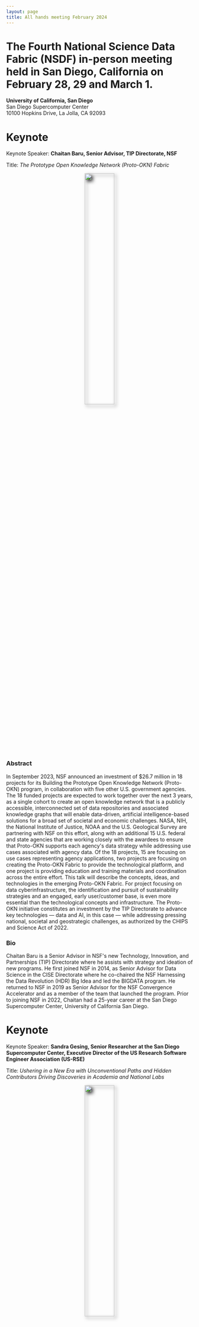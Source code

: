 ```yaml
---
layout: page
title: All hands meeting February 2024
---
```


# The Fourth National Science Data Fabric (NSDF) in-person meeting held in San Diego, California on February 28, 29 and March 1.

**University of California, San Diego** <br>
San Diego Supercomputer Center<br>
10100 Hopkins Drive, La Jolla, CA 92093<br>

# Keynote

Keynote Speaker: **Chaitan Baru, Senior Advisor, TIP Directorate, NSF**

Title: _The Prototype Open Knowledge Network (Proto-OKN) Fabric_


<p align=center>
<img src="assets/images/Baru.jpg" width="40%" style="filter: drop-shadow(5px 5px 5px #222);"> 
</p> 

### Abstract

In September 2023, NSF announced an investment of $26.7 million in 18 projects for its Building the Prototype Open Knowledge Network (Proto-OKN) program, in collaboration with five other U.S. government agencies. The 18 funded projects are expected to work together over the next 3 years, as a single cohort to create an open knowledge network that is a publicly accessible, interconnected set of data repositories and associated knowledge graphs that will enable data-driven, artificial intelligence-based solutions for a broad set of societal and economic challenges.
NASA, NIH, the National Institute of Justice, NOAA and the U.S. Geological Survey are partnering with NSF on this effort, along with an additional 15 U.S. federal and state agencies that are working closely with the awardees to ensure that Proto-OKN supports each agency's data strategy while addressing use cases associated with agency data. Of the 18 projects, 15 are focusing on use cases representing agency applications, two projects are focusing on creating the Proto-OKN Fabric to provide the technological platform, and one project is providing education and training materials and coordination across the entire effort.
This talk will describe the concepts, ideas, and technologies in the emerging Proto-OKN Fabric. For project focusing on data cyberinfrastructure, the identification and pursuit of sustainability strategies and an engaged, early user/customer base, is even more essential than the technological concepts and infrastructure. The Proto-OKN initiative constitutes an investment by the TIP Directorate to advance key technologies — data and AI, in this case — while addressing pressing national, societal and geostrategic challenges, as authorized by the CHIPS and Science Act of 2022.

### Bio

Chaitan Baru is a Senior Advisor in NSF's new Technology, Innovation, and Partnerships (TIP) Directorate where he assists with strategy and ideation of new programs. He first joined NSF in 2014, as Senior Advisor for Data Science in the CISE Directorate where he co-chaired the NSF Harnessing the Data Revolution (HDR) Big Idea and led the BIGDATA program. He returned to NSF in 2019 as Senior Advisor for the NSF Convergence Accelerator and as a member of the team that launched the program. Prior to joining NSF in 2022, Chaitan had a 25-year career at the San Diego Supercomputer Center, University of California San Diego.

# Keynote

Keynote Speaker: **Sandra Gesing, Senior Researcher at the San Diego Supercomputer Center, Executive Director of the US Research Software Engineer Association (US-RSE)**

Title: _Ushering in a New Era with Unconventional Paths and Hidden Contributors Driving Discoveries in Academia and National Labs_

<p align=center>
<img src="assets/images/sandraAHM.JPG" width="40%" style="filter: drop-shadow(5px 5px 5px #222);"> 
</p> 

### Abstract

Over the past decade, academia and national labs have increasingly recognized the crucial role of hidden contributors contributing to accelerating science. The acknowledgement is evident in quite some projects. From the founding of 8 Research Software Engineer Associations worldwide to the dedicated efforts of the Campus Champions and the NSF Center of Excellence for Science Gateways. While it is encouraging that the importance of cyberinfrastructure and research software and the people being in this line of work receive more attention, we still have a long road in front of us for well-defined career paths and incentives. A multi-facet approach is needed to meet researchers and educators as well as the hidden contributors where they are. This keynote will delve into the crucial role of research software engineers, science gateway creators, and research facilitators in advancing research and computational activities. Furthermore, It will highlight the importance of fostering a community that encompasses all stakeholders in academia and national labs, advocating for a cultural change and actionable measures on how everyone can contribute to make it happen.

### Bio

Sandra Gesing is the inaugural Executive Director of the US Research Software Engineer Association and a Senior Researcher at the San Diego Supercomputer Center. Her research focuses on science gateways, computational workflows as well as distributed and parallel computing. She is especially interested in sustainability of research software, usability of computational methods and reproducibility of research results. Sustainability of research software has many facets and she advocates for improving career paths for research software engineers and facilitators and for incentivizing their work via means beyond the traditional academic rewarding system.
Before her positions at US-RSE and SDSC, she was a senior research scientist at the Discovery Partners Institute (DPI), University of Illinois System, Chicago and she was an associate research professor at the University of Notre Dame, Indiana, US. Before she moved to the US, she was a research associate at the University of Edinburgh, UK, and at the University of Tübingen, Germany. Additionally, she has perennial experience as a project manager and system developer in industry in the US and Germany. As head of a system programmer group, she has long-term software projects. She received her Master’s degree in computer science from extramural studies at the FernUniversität Hagen and her PhD in computer science from the University of Tübingen, Germany.

# Schedule

## Wednesday, February 28, 2024

- 12:00-13:30 Lunch
- 13:30-14:00 Welcome: Valerio Pascucci (U. Utah) and Michela Taufer (UTK)
- 14:00-15:00 OpenVisus Tutorial
- 15:00-15:30 Coffee break
- 15:30-15:45 Kyle Chard (Globus and U. Chicago)
- 15:45-16:00 Fernanda Foertter (Voltron)
- 16:00-16:15 Kenton McHenry (UIUC)
- 16:15-16:30 Christine Kirkpatrick (SDSC)
- 16:30-16:45 Khalil Yazdi (independent)
- 16:45-17:00 Q&A

## Thursday, February 29, 2024

- 8:00-9:00 Breakfast
- 9:00-9:15 Marty Kandes (SDSC)
- 9:15-9:30 Arun Kumar (HDSI/UCSD)
- 9:30-9:45 Steve Petruzza (Utah State U.)
- 9:45-10:00 Olga Kuchar (ORNL)
- 10:00-10:15 Miron Livny (U. Wisconsin Madison)
- 10:15-10:30 Q&A
- 10:30-11:00 coffee break
- 11:00-12:00 Keynote: Chaitan Baru (NSF)
- 12:00-12:15 Group Photo
- 12:15-13:00 Lunch
- 13:00-13:30 Lunch and poster session
- 13:30-13:45 Scott Doughman and Sal Malik (Seal Storage)
- 13:45-14:00 Scot Breitenfield (HDF)
- 14:00-14:15 Amy Gooch (ViSOAR)
- 14:15-14:30 Fabio Andrijauskas (SDSC)
- 14:30-14:45 Michael Mahoney (U. California Berkeley and Berkeley Lab)
- 14:45-15:00 Q&A
- 15:00-15:30 Coffee break
- 15:30-15:45 Werner Sun (CHESS, Cornell U.)
- 15:45-16:00 Glenn Tarcea (CHESS, U. Michigan Ann Arbor)
- 16:00-16:15 Dan Barstow (Windows on Earth)
- 16:15-16:30 Amy Roberts (U. Colorado Denver)
- 16:30-16:45 Erwin Cazares (UTEP)
- 16:45-17:00 Q&A
- 18:30 Conference dinner

## Friday, March 1, 2024

- 8:00-9:00 Breakfast
- 9:00-10:00 Keynote: Sandra Gesing
- 10:00-10:30 Coffee Break
- 10:30-10:45 Kirk Kee (Texas Tech U,)
- 10:45-11:00 Ilkay Altinas (SDSC, UCSD)
- 11:00-11:15 Denis Sigur (Dillard U.)
- 11:15-11:30 Gustavo Ovando-Montejo (Utah State U. Blanding)
- 11:30-11:45 Atilla Gyulassy (U. Utah), Lauren Whitnah (UTK), Julianne Christopher-Ohlin (SDSC)
- 11:45-12:00 Q&A
- 12:00-13:30 Lunch and leadership meeting

<!-- ## LODGING

The NSDF AHM will not have a dedicated room block; however, there are a number of hotels near the SDSC. -->

## HOTELS

The meeting hotels include:

- [La Jolla Shores Hotel](https://www.ljshoreshotel.com/?gad_source=1&gclid=CjwKCAiAg9urBhB_EiwAgw88mS2u7SZ5x3zWrnbHdUaFg46MNv6zQi93bOsM5IWg7fVdsmn9Yxz-wBoC34UQAvD_BwE)<br>8110 Camino Del Oro La Jolla, California, 92037 <br>
  (855) 923-8058<br>
  A limited number of rooms at a discounted rate of \$269 per night will be available until February 9, 2024. Please call the hotel directly for more information.<br>

- [The Residence Inn](https://www.marriott.com/en-us/hotels/lajca-residence-inn-san-diego-la-jolla) <br>
  8901 Gilman Drive, La Jolla, CA 92037 <br>
  (858) 587-1770 / (800) 331-3131<br>
  Rates: \$264-\$460 per night <br>

- [Sheraton La Jolla Hotel](https://www.marriott.com/en-us/hotels/sanjs-sheraton-la-jolla-hotel), Torrey Pines <br>
  3299 Holiday Ct., La Jolla, CA 92037<br>
  (858) 453-5500 / (800) 345-9995<br>
  Rates: \$268-\$412 per night <br>

## VENUE

SDSC is located on the UC San Diego Campus in La Jolla.

San Diego Supercomputer Center’s Auditorium E-B212 located on the ground floor of SDSC’s east entrance, just off the driveway on Hopkins Dr, close to the Hopkins Parking Structure, Northwest end of UC San Diego campus.

[Google maps exact location](https://www.google.com/maps/place/32%C2%B053'04.0%22N+117%C2%B014'20.9%22W/@32.884443,-117.2413197,17z/data=!3m1!4b1!4m5!3m4!1s0x0:0x0!8m2!3d32.884443!4d-117.239131)

The San Diego International Airport (SAN) is the closest airport to UC San Diego and SDSC.

For driving directions see the [visitors page on the SDSC website](http://www.sdsc.edu/about_sdsc/visitor_info.html)

<img src="/assets/images/ucsd-parking.png" />

## TRANSPORTATION

**VISITOR PARKING: PARKING PERMITS ARE REQUIRED TO PARK ON UC SAN DIEGO CAMPUS**

- Visiting UC faculty and staff who hold annual permits at their home campuses are eligible for up to 5 consecutive days of complimentary parking at UC San Diego.
  Visit [this link](http://transportation.ucsd.edu/parking/visitor/reciprocity.html) for more details.
- For non-UC visitors, please see more details [here](http://transportation.ucsd.edu/parking/visitor/conference.html). Purchase permits at a very reasonable rate.
- The most convenient parking location is the Hopkins parking structure located on Hopkins Dr and Voigt Dr, just south of SDSC.
- _Parking legally is the attendee’s responsibility. The penalty for an improperly parked car is at least $65 per day. We cannot be held responsible for citations issued for parking in an incorrect space or improperly displaying your permit_.

For cab or shuttle Pick-up/Drop-off: [10100 Hopkins Drive, La Jolla, CA 92093](https://www.google.com/maps?q=San+Diego+Supercomputer+Center,+10100+Hopkins+Drive,+La+Jolla,+CA&hl=en&sll=32.824552,-117.108978&sspn=0.439681,0.874786&oq=san&hq=San+Diego+Supercomputer+Center,+10100+Hopkins+Drive,+La+Jolla,+CA&t=m&z=14)

SDSC is located just south of the RIMAC Arena.

Rideshare: [Lyft](https://www.lyft.com/rider) or [Uber](https://www.uber.com/us/en/ride/) Use _“San Diego Supercomputer Center”_ as destination.

A taxi or transportation service can be used from the airport.
Helpful link for taxi service in San Diego:

- [SD Taxi Cab Services](http://www.taxifarefinder.com/)
- Yellow Cab: (619) 444-4444
- Orange Cab: (619) 223-5555
- SD Taxi Service: (619) 342-6494
- San Diego Cab: (619) 226-8294
- [Terramoto Transportation Downtown San Diego](http://www.terramoto.net/) - 619.269.7397
- [Torrey Pines Limo](http://www.torreypineslimo.com/) - 858.997.6866
- [Super Shuttle](http://www.supershuttle.com/Locations/SANAirportShuttleSanDiego.aspx) - 800.974.8885

[Public Transportation surrounding UC San Diego](https://transportation.ucsd.edu/alternatives/transit/)

<br><br>
